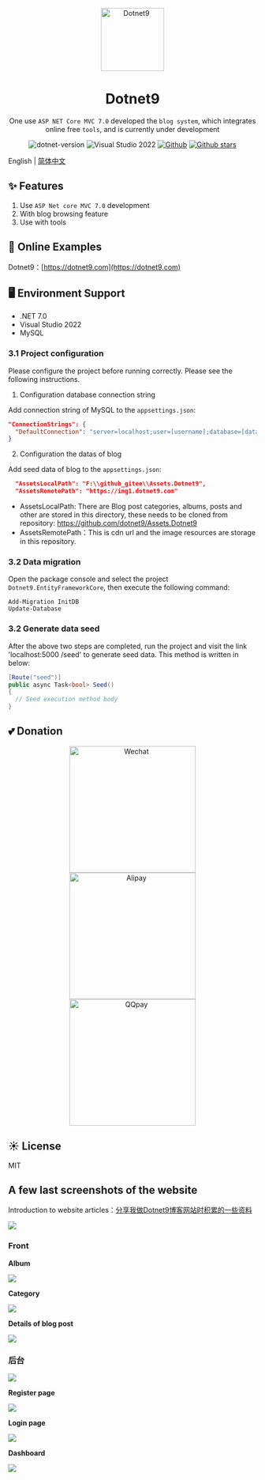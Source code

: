 <p align="center">
  <a href="https://dotnet9.com">
    <img src="https://img1.dotnet9.com/site/logo.png" width="128" height="128" alt="Dotnet9">
  </a>
</p>

<h1 align="center">Dotnet9</h1>

<div align="center">

One use `ASP NET Core MVC 7.0` developed the `blog system`, which integrates online free `tools`, and is currently under development

 ![dotnet-version](https://img.shields.io/badge/.NET%207.0-blue)  ![Visual Studio 2022](https://img.shields.io/badge/Visual%20Studio%20-2022-blueviolet)  [![Github](https://img.shields.io/badge/%20-github-%2324292e)](https://github.com/dotnet9/Dotnet9) [![Github stars](https://img.shields.io/github/stars/dotnet9/Dotnet9)](https://github.com/dotnet9/Dotnet9/stargazers)

 </div>

English | [简体中文](README-zh_CN.md)

## ✨ Features

1. Use `ASP Net core MVC 7.0` development
2. With blog browsing feature
3. Use with tools

## 🌈 Online Examples

Dotnet9：[https://dotnet9.com](https://dotnet9.com)

## 🖥 Environment Support

- .NET 7.0
- Visual Studio 2022
- MySQL

### 3.1 Project configuration

Please configure the project before running correctly. Please see the following instructions.

1. Configuration database connection string

Add connection string of MySQL to the `appsettings.json`:

```json
"ConnectionStrings": {
  "DefaultConnection": "server=localhost;user=[username];database=[databasename];port=[port];password=[password];SslMode=None"
}
```

2. Configuration the datas of blog

Add seed data of blog to the `appsettings.json`:

```json
  "AssetsLocalPath": "F:\\github_gitee\\Assets.Dotnet9",
  "AssetsRemotePath": "https://img1.dotnet9.com"
```

- AssetsLocalPath: There are Blog post categories, albums, posts and other are stored in this directory, these needs to be cloned from repository: https://github.com/dotnet9/Assets.Dotnet9
- AssetsRemotePath：This is cdn url and the image resources are storage in this repository.

### 3.2 Data migration

Open the package console and select the project `Dotnet9.EntityFrameworkCore`, then execute the following command:

```shell
Add-Migration InitDB
Update-Database
```

### 3.2 Generate data seed

After the above two steps are completed, run the project and visit the link 'localhost:5000 /seed' to generate seed data. This method is written in below:

```C#
[Route("seed")]
public async Task<bool> Seed()
{
  // Seed execution method body
}
```

## 💕 Donation

<div align="center">
<img src="https://img1.dotnet9.com/pays/WeChatPay.jpg" width="256" alt="Wechat"><img src="https://img1.dotnet9.com/pays/AliPay.jpg" style="margin-left: 5px; margin-right: 5px;" width="256" alt="Alipay"><img src="https://img1.dotnet9.com/pays/QQPay.jpg" width="256" alt="QQpay">
</div>

## ☀️ License

MIT

## A few last screenshots of the website

Introduction to website articles：[分享我做Dotnet9博客网站时积累的一些资料](https://dotnet9.com/2022/03/Share-some-learning-materials-I-accumulated-when-I-was-a-blog-website)

![](./assets/01_front_home.gif)

### Front

**Album**

![](./assets/02_front_album.gif)

**Category**

![](./assets/03_front_cat.gif)

**Details of blog post**

![](./assets/04_front_blogpost.gif)

### 后台

![](./assets/08_backend_all.gif)

**Register page**

![](./assets/05_backend_register_admin.png)

**Login page**

![](./assets/06_backend_login.png)

**Dashboard**

![](./assets/07_backend_home.png)